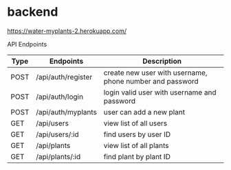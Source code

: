 # backend

https://water-myplants-2.herokuapp.com/

API Endpoints

| Type | Endpoints | Description |
|------| ----------| ------------|
| POST | /api/auth/register | create new user with username, phone number and password |
| POST | /api/auth/login | login valid user with username and password |
| POST | /api/auth/myplants | user can add a new plant |
| GET  | /api/users | view list of all users |
| GET  | /api/users/:id | find users by user ID |
| GET  | /api/plants | view list of all plants |
| GET  | /api/plants/:id | find plant by plant ID |




